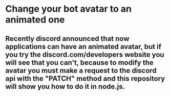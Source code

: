 # Change your bot avatar to an animated one
## Recently discord announced that now applications can have an animated avatar, but if you try the discord.com/developers website you will see that you can't, because to modify the avatar you must make a request to the discord api with the "PATCH" method and this repository will show you how to do it in node.js.

